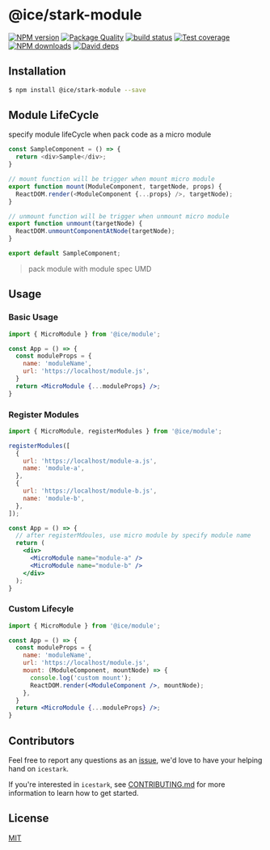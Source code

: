 # @ice/stark-module

[![NPM version](https://img.shields.io/npm/v/@ice/stark-module.svg?style=flat)](https://npmjs.org/package/@ice/stark-module) [![Package Quality](https://npm.packagequality.com/shield/@ice%2Fstark-module.svg)](https://packagequality.com/#?package=@ice%2Fstark-module) [![build status](https://img.shields.io/travis/ice-lab/icestark.svg?style=flat-square)](https://travis-ci.org/ice-lab/icestark) [![Test coverage](https://img.shields.io/codecov/c/github/ice-lab/icestark.svg?style=flat-square)](https://codecov.io/gh/ice-lab/icestark) [![NPM downloads](http://img.shields.io/npm/dm/@ice/stark-module.svg?style=flat)](https://npmjs.org/package/@ice/stark-module) [![David deps](https://img.shields.io/david/ice-lab/icestark.svg?style=flat-square)](https://david-dm.org/ice-lab/icestark)

## Installation

```bash
$ npm install @ice/stark-module --save
```

## Module LifeCycle

specify module lifeCycle when pack code as a micro module

```js
const SampleComponent = () => {
  return <div>Sample</div>;
}

// mount function will be trigger when mount micro module
export function mount(ModuleComponent, targetNode, props) {
  ReactDOM.render(<ModuleComponent {...props} />, targetNode);
}

// unmount function will be trigger when unmount micro module
export function unmount(targetNode) {
  ReactDOM.unmountComponentAtNode(targetNode);
}

export default SampleComponent;
```

> pack module with module spec UMD

## Usage

### Basic Usage

```jsx
import { MicroModule } from '@ice/module';

const App = () => {
  const moduleProps = {
    name: 'moduleName',
    url: 'https://localhost/module.js',
  }
  return <MicroModule {...moduleProps} />;
}
```

### Register Modules

```jsx
import { MicroModule, registerModules } from '@ice/module';

registerModules([
  {
    url: 'https://localhost/module-a.js',
    name: 'module-a',
  },
  {
    url: 'https://localhost/module-b.js',
    name: 'module-b',
  },
]);

const App = () => {
  // after registerMdoules, use micro module by specify module name
  return (
    <div>
      <MicroModule name="module-a" />
      <MicroModule name="module-b" />
    </div>
  );
}
```

### Custom Lifecyle

```jsx
import { MicroModule } from '@ice/module';

const App = () => {
  const moduleProps = {
    name: 'moduleName',
    url: 'https://localhost/module.js',
    mount: (ModuleComponent, mountNode) => {
      console.log('custom mount');
      ReactDOM.render(<ModuleComponent />, mountNode);
    },
  }
  return <MicroModule {...moduleProps} />;
}
```

## Contributors

Feel free to report any questions as an [issue](https://github.com/ice-lab/icestark/issues/new), we'd love to have your helping hand on `icestark`.

If you're interested in `icestark`, see [CONTRIBUTING.md](https://github.com/alibaba/ice/blob/master/.github/CONTRIBUTING.md) for more information to learn how to get started.

## License

[MIT](LICENSE)